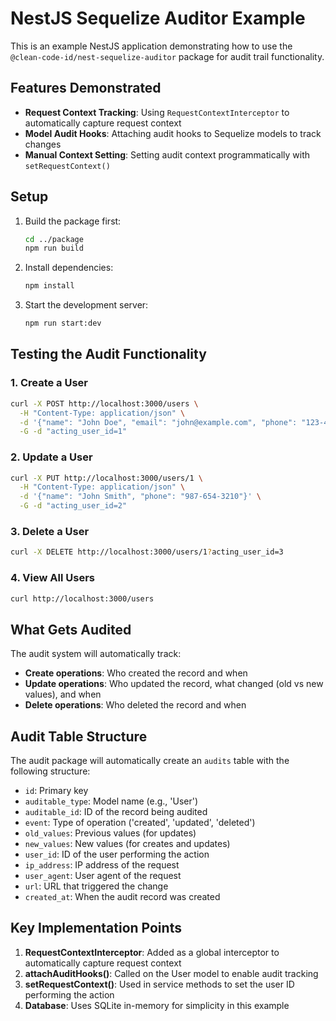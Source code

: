 # NestJS Sequelize Auditor Example

This is an example NestJS application demonstrating how to use the `@clean-code-id/nest-sequelize-auditor` package for audit trail functionality.

## Features Demonstrated

- **Request Context Tracking**: Using `RequestContextInterceptor` to automatically capture request context
- **Model Audit Hooks**: Attaching audit hooks to Sequelize models to track changes
- **Manual Context Setting**: Setting audit context programmatically with `setRequestContext()`

## Setup

1. Build the package first:
   ```bash
   cd ../package
   npm run build
   ```

2. Install dependencies:
   ```bash
   npm install
   ```

3. Start the development server:
   ```bash
   npm run start:dev
   ```

## Testing the Audit Functionality

### 1. Create a User
```bash
curl -X POST http://localhost:3000/users \
  -H "Content-Type: application/json" \
  -d '{"name": "John Doe", "email": "john@example.com", "phone": "123-456-7890"}' \
  -G -d "acting_user_id=1"
```

### 2. Update a User
```bash
curl -X PUT http://localhost:3000/users/1 \
  -H "Content-Type: application/json" \
  -d '{"name": "John Smith", "phone": "987-654-3210"}' \
  -G -d "acting_user_id=2"
```

### 3. Delete a User
```bash
curl -X DELETE http://localhost:3000/users/1?acting_user_id=3
```

### 4. View All Users
```bash
curl http://localhost:3000/users
```

## What Gets Audited

The audit system will automatically track:
- **Create operations**: Who created the record and when
- **Update operations**: Who updated the record, what changed (old vs new values), and when
- **Delete operations**: Who deleted the record and when

## Audit Table Structure

The audit package will automatically create an `audits` table with the following structure:
- `id`: Primary key
- `auditable_type`: Model name (e.g., 'User')
- `auditable_id`: ID of the record being audited
- `event`: Type of operation ('created', 'updated', 'deleted')
- `old_values`: Previous values (for updates)
- `new_values`: New values (for creates and updates)
- `user_id`: ID of the user performing the action
- `ip_address`: IP address of the request
- `user_agent`: User agent of the request
- `url`: URL that triggered the change
- `created_at`: When the audit record was created

## Key Implementation Points

1. **RequestContextInterceptor**: Added as a global interceptor to automatically capture request context
2. **attachAuditHooks()**: Called on the User model to enable audit tracking
3. **setRequestContext()**: Used in service methods to set the user ID performing the action
4. **Database**: Uses SQLite in-memory for simplicity in this example